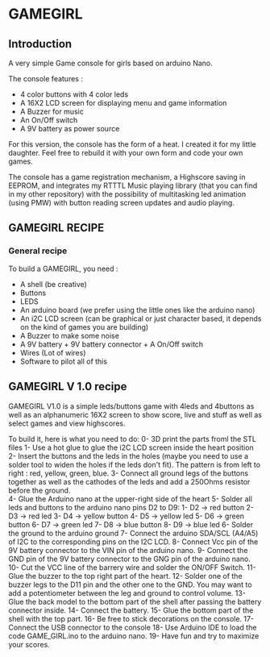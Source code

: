 # GAMEGIRL
## Introduction
A very simple Game console for girls based on arduino Nano.

The console features :
- 4 color buttons with 4 color leds
- A 16X2 LCD screen for displaying menu and game information
- A Buzzer for music
- An On/Off switch
- A 9V battery as power source

For this version, the console has the form of a heat. I created it for my little daughter. Feel free to rebuild it with your own form and code your own games.


The console has a game registration mechanism, a Highscore saving in EEPROM, and integrates my RTTTL Music playing library (that you can find in my other repository) with the possibility of multitasking led animation (using PMW) with button reading screen updates and audio playing.

## GAMEGIRL RECIPE
### General recipe
To build a GAMEGIRL, you need :
- A shell (be creative)
- Buttons
- LEDS
- An arduino board (we prefer using the little ones like the arduino nano)
- An i2C LCD screen (can be graphical or just character based, it depends on the kind of games you are building)
- A Buzzer to make some noise
- A 9V battery + 9V battery connector + A On/Off switch
- Wires (Lot of wires)
- Software to pilot all of this

## GAMEGIRL V 1.0 recipe
GAMEGIRL V1.0 is a simple leds/buttons game with 4leds and 4buttons as well as an alphanumeric 16X2 screen to show score, live and stuff as well as select games and view highscores.

To build it, here is what you need to do:
0- 3D print the parts froml the STL files
1- Use a hot glue to glue the i2C LCD screen inside the heart position
2- Insert the buttons and the leds in the holes (maybe you need to use a solder tool to widen the holes if the leds don't fit). The pattern is from left to right : red, yellow, green, blue.
3- Connect all ground legs of the buttons together as well as the cathodes of the leds and add a 250Ohms resistor before the ground.  
4- Glue the Arduino nano at the upper-right side of the heart
5- Solder all leds and buttons to the arduino nano pins D2 to D9:
    1- D2 -> red button
    2- D3 -> red led
    3- D4 -> yellow button
    4- D5 -> yellow led
    5- D6 -> green button
    6- D7 -> green led
    7- D8 -> blue button
    8- D9 -> blue led
6- Solder the ground to the arduino ground
7- Connect the arduino SDA/SCL (A4/A5) of I2C to the corresponding pins on the I2C LCD.
8- Connect Vcc pin of the 9V battery connector to the VIN pin of the arduino nano.
9- Connect the GND pin of the 9V battery connector to the GNG pin of the arduino nano.
10- Cut the VCC line of the barrery wire and solder the ON/OFF Switch.
11- Glue the buzzer to the top right part of the heart.
12- Solder one of the buzzer legs to the D11 pin and the other one to the GND. You may want to add a potentiometer between the leg and ground to control volume.
13- Glue the back model to the bottom part of the shell after passing the battery connector inside.
14- Connect the battery.
15- Glue the bottom part of the shell with the top part.
16- Be free to stick decorations on the console.
17- Connect the USB connector to the console
18- Use Arduino IDE to load the code GAME_GIRL.ino to the arduino nano.
19- Have fun and try to maximize your scores.